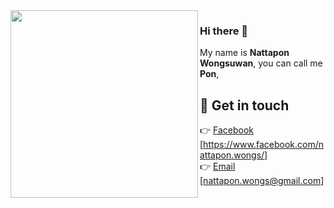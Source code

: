 <img align='left' src='https://github.com/mayankchaudhary26/Cool-Readme-ideas/blob/master/data/octocat/ironcat.jpg' width='300"'>

### Hi there 👋
My name is **Nattapon Wongsuwan**, you can call me **Pon**, 

## 💖 Get in touch

👉 [Facebook](https://www.facebook.com/nattapon.wongs/) [https://www.facebook.com/nattapon.wongs/]<br>
👉 [Email](mailto:nattapon.wongs@gmail.com) [nattapon.wongs@gmail.com]<br>
<br>
<!--
# GitHub Stats :bar_chart:

<a href="https://github.com/hgcassiopeia/hgcassiopeia">
  <img height="180em" src="https://github-readme-stats.vercel.app/api?username=nattaponwongs&show_icons=true&hide_border=true&&count_private=true&include_all_commits=true" />
</a>
<a href="https://github.com/hgcassiopeia/hgcassiopeia">
  <img height="180em" src="https://github-readme-stats.vercel.app/api/top-langs/?username=nattaponwongs&exclude_repo=KNN-Image-Classification&show_icons=true&hide_border=true&layout=compact&langs_count=8"/>
</a>

**nattaponwongs/nattaponwongs** is a ✨ _special_ ✨ repository because its `README.md` (this file) appears on your GitHub profile.

Here are some ideas to get you started:

- 🔭 I’m currently working on ...
- 🌱 I’m currently learning ...
- 👯 I’m looking to collaborate on ...
- 🤔 I’m looking for help with ...
- 💬 Ask me about ...
- 📫 How to reach me: ...
- 😄 Pronouns: ...
- ⚡ Fun fact: ...
-->

<!--![svg](https://raw.githubusercontent.com/yoshi389111/github-profile-3d-contrib/main/docs/demo/profile-green-animate.svg)
-->
